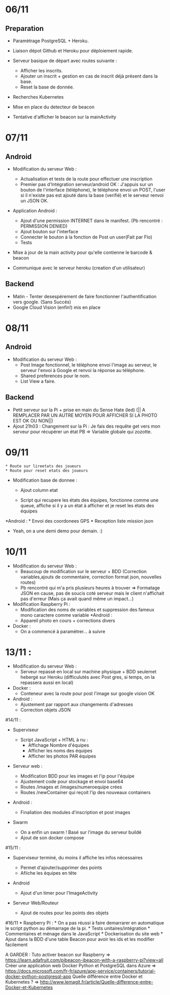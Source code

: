 # 06/11
## Preparation
* Paramètrage PostgreSQL + Heroku.
* Liaison dépot Github et Heroku pour déploiement rapide. 
* Serveur basique de départ avec routes suivante :
	* Afficher les inscrits.
	* Ajouter un inscrit + gestion en cas de inscrit déjà présent dans la base.
	* Reset la base de donnée.
* Recherches Kubernetes

* Mise en place du detecteur de beacon
* Tentative d'afficher le beacon sur la mainActivity

# 07/11
## Android
* Modification du serveur Web :
	* Actualisation et tests de la route pour effectuer une inscription
	* Premier pas d'Intégration serveur/android OK : J'appuis sur un bouton de l'interface (téléphone), le téléphone envoi un POST, l'user si il n'existe pas est ajouté dans la base (verifié) et le serveur renvoi un JSON OK.
* Application Android :
	* Ajout d'une permission INTERNET dans le manifest. (Pb rencontré : PERMISSION DENIED)
	* Ajout bouton sur l'interface
	* Connecter le bouton à la fonction de Post un user(Fait par Flo)
	* Tests

* Mise à jour de la main activity pour qu'elle contienne le barcode & beacon
* Communique avec le serveur heroku (creation d'un utilisateur)

## Backend
* Matin - Tenter desespérement de faire fonctionner l'authentification vers google. (Sans Succés)
* Google Cloud Vision (enfin!) mis en place

# 08/11

## Android

* Modification du serveur Web :
	* Post Image fonctionnel, le téléphone envoi l'image au serveur, le serveur l'envoi à Google et renvoi la réponse au téléphone.
	* Shared preferences pour le nom.
	* List View a faire.

	
## Backend 

* Petit serveur sur la Pi + prise en main du Sense Hate (led) (|| A REMPLACER PAR UN AUTRE MOYEN POUR AFFICHER SI LA PHOTO EST OK OU NON||)
* Ajout 21h03 : Changement sur la Pi : Je fais des requête get vers mon serveur pour récupérer un état PB => Variable globale qui zozotte.



# 09/11

	* Route sur lireetats des joueurs
	* Route pour reset etats des joueurs
	
* Modification base de donnee :
	* Ajout column etat


	* Script qui recupere les états des équipes, fonctionne comme une queue, affiche si il y a un état à afficher et je reset les états des équipes
	
*Android :
	* Envoi des coordonees GPS
	* Reception liste mission json

* Yeah, on a une demi demo pour demain. :)

# 10/11
* Modification du serveur Web :
	* Beaucoup de modification sur le serveur + BDD (Correction variables,ajouts de commentaire, correction format json, nouvelles routes)
	* Pb rencontré qui m'a pris plusieurs heures à trouver => Formatage JSON en cause, pas de soucis coté serveur mais le client n'affichait pas d'erreur 
	(Mais ça avait quand même un impact...)
* Modification Raspberry Pi :
	* Modification des noms de variables et suppression des fameux mono caractere comme variable
*Android :
	* Appareil photo en cours + corrections divers
* Docker : 
	* On a commencé à paramètrer... à suivre
	
# 13/11 :
* Modification du serveur Web :
	* Serveur repassé en local  sur machine physique + BDD seulemet hebergé sur Heroku (difficulutés avec Post gres, si temps, on la repassera aussi en local)
* Docker :
	* Conteneur avec la route pour post l'image sur google vision OK
* Android :
	* Ajustement par rapport aux changements d'adresses
	* Correction objets JSON
	
#14/11 :
* Superviseur
	* Script JavaScript + HTML à nu :
		* Affichage Nombre d'équipes
		* Afficher les noms des équipes
		* Afficher les photos PAR équipes
* Serveur web :
	* Modification BDD pour les images et l'ip pour l'équipe
	* Ajustement code pour stockage et envoi base64
	* Routes /images et /images/numeroequipe crées
	* Routes /newContainer qui reçoit l'ip des nouveaux containers

* Android :
	* Finaliation des modules d'inscription et post images

* Swarm
	* On a enfin un swarm ! Basé sur l'image du serveur buildé
	* Ajout de son docker compose

#15/11 :
* Superviseur terminé, du moins il affiche les infos nécessaires
	* Permet d'ajouter/supprimer des points
	* Afiiche les équipes en tête

* Android
	* Ajout d'un timer pour l'ImageActivity

* Serveur Web/Routeur
	* Ajout de routes pour les points des objets
	
#16/11 
	* Raspberry Pi :
		* On a pas réussi à faire demarrarer en automatique le script python au démarrage de la pi.
	* Tests unitaires/intégration
	* Commentaires et ménage dans le JavaScript
	* Dockerisation du site web
	* Ajout dans la BDD d'une table Beacon pour avoir les ids et les modifier facilement

A GARDER : 
Tuto activer beacon sur Raspberry => https://learn.adafruit.com/pibeacon-ibeacon-with-a-raspberry-pi?view=all
Créer une application web Docker Python et PostgreSQL dans Azure => https://docs.microsoft.com/fr-fr/azure/app-service/containers/tutorial-docker-python-postgresql-app
Quelle différence entre Docker et Kubernetes ? => http://www.lemagit.fr/article/Quelle-difference-entre-Docker-et-Kubernetes
